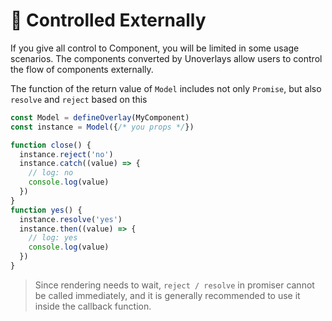 # 🤏 Controlled Externally

If you give all control to Component, you will be limited in some usage scenarios. The components converted by Unoverlays allow users to control the flow of components externally.

The function of the return value of `Model` includes not only `Promise`, but also `resolve` and `reject` based on this

```ts
const Model = defineOverlay(MyComponent)
const instance = Model({/* you props */})

function close() {
  instance.reject('no')
  instance.catch((value) => {
    // log: no
    console.log(value)
  })
}
function yes() {
  instance.resolve('yes')
  instance.then((value) => {
    // log: yes
    console.log(value)
  })
}
```

> Since rendering needs to wait, `reject / resolve` in promiser cannot be called immediately, and it is generally recommended to use it inside the callback function.